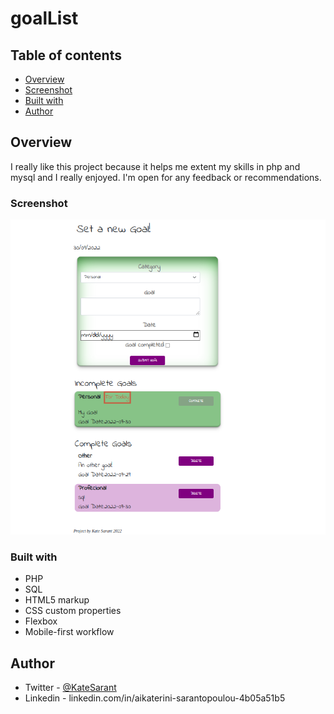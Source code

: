 # goalList


## Table of contents

  - [Overview](#overview)
  - [Screenshot](#screenshot)
  - [Built with](#built-with)
  - [Author](#author)




## Overview

I really like this project because it helps me extent
my skills in php and mysql  and I really enjoyed.
I'm open for any feedback or recommendations.

### Screenshot

![photo](./Goal.png)

### Built with
- PHP
- SQL
- HTML5 markup
- CSS custom properties
- Flexbox
- Mobile-first workflow

## Author
- Twitter - [@KateSarant](https://www.twitter.com/KateSarant)
- Linkedin - linkedin.com/in/aikaterini-sarantopoulou-4b05a51b5
